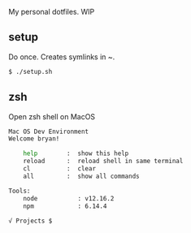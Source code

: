 My personal dotfiles.  WIP

## setup

Do once.  Creates symlinks in ~.

```bash
$ ./setup.sh
```

## zsh

Open zsh shell on MacOS

```bash
Mac OS Dev Environment
Welcome bryan!

    help        :  show this help
    reload      :  reload shell in same terminal
    cl          :  clear
    all         :  show all commands

Tools:
    node           : v12.16.2
    npm            : 6.14.4
    
√ Projects $
```